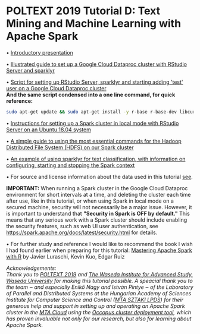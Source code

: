 # POLTEXT 2019 Tutorial D: Text Mining and Machine Learning with Apache Spark 

&#8226; <a href="https://github.com/zkpti/poltext2019-sparktutorial/blob/master/presentation_materials/Text_Mining_and_Machine_Learning_with_Apache_Spark.pdf">Introductory presentation</a>

&#8226; <a href="https://github.com/zkpti/poltext2019-sparktutorial/blob/master/cluster_setup/Setting_up_Google_Cloud_Spark_cluster.pdf">Illustrated guide to set up a Google Cloud Dataproc cluster with RStudio Server and sparklyr</a> 

&#8226; <a href="https://github.com/zkpti/poltext2019-sparktutorial/blob/master/cluster_setup/GC_Spark_cluster_withRStudServ_setup.sh">Script for setting up RStudio Server, sparklyr and starting adding 'test' user on a Google Cloud Dataproc cluster</a>
</br><b>And the same script condensed into a one line command, for quick reference:</b></br>
```sh
sudo apt-get update && sudo apt-get install -y r-base r-base-dev libcurl4-openssl-dev libssl-dev libxml2-dev gdebi-core && wget https://download2.rstudio.org/server/debian9/x86_64/rstudio-server-1.2.1335-amd64.deb && sudo gdebi --n rstudio-server-1.2.1335-amd64.deb && sudo su - -c "R -e \"install.packages('sparklyr', repos = 'http://cran.us.r-project.org')\"" && sudo adduser test
```

&#8226; <a href="https://github.com/zkpti/poltext2019-sparktutorial/blob/master/cluster_setup/ubuntu1804-spark-rstudio-server">Instructions for setting up a Spark cluster in local mode with RStudio Server on an Ubuntu 18.04 system</a>

&#8226; <a href="https://github.com/zkpti/poltext2019-sparktutorial/blob/master/presentation_materials/Hadoop_HDFS_basic_commands">A simple guide to using the most essential commands for the Hadoop Distributed File System (HDFS) on our Spark cluster</a>

&#8226; <a href="https://github.com/zkpti/poltext2019-sparktutorial/tree/master/R_code">An example of using sparklyr for text classification, with information on configuring, starting and stopping the Spark context</a>

&#8226; For source and license information about the data used in this tutorial <a href="https://github.com/zkpti/poltext2019-sparktutorial/tree/master/data">see</a>.

<b>IMPORTANT:</b> When running a Spark cluster in the Google Cloud Dataproc environment for short intervals at a time, and deleting the cluster each time after use, like in this tutorial, or when using Spark in local mode on a secured machine, security will not necessarily be a major issue. However, it is important to understand that <b>"Security in Spark is OFF by default."</b> This means that any serious work with a Spark cluster should include enabling the security features, such as web UI user authentication, see https://spark.apache.org/docs/latest/security.html for details.

&#8226; For further study and reference I would like to recommend the book I wish I had found earlier when preparing for this tutorial: <a href="https://therinspark.com/">Mastering Apache Spark with R</a> by Javier Luraschi, Kevin Kuo, Edgar Ruiz

<i>Acknowledgements:</br>
Thank you to <a href="https://www.poltextconference.org/">POLTEXT 2019</a> and <a href="https://www.waseda.jp/inst/wias/en/">The Waseda Institute for Advanced Study, Waseda University</a> for making this tutorial possible. A speacial thank you to the team ‒ and especially Enikő Nagy and István Pintye ‒ of the Laboratory of Parallel and Distributed Systems at the Hungarian Academy of Sciences Institute for Computer Science and Control (<a href="https://www.sztaki.hu/en/science/departments/lpds">MTA SZTAKI LPDS</a>) for their generous help and support in setting up and operating an Apache Spark cluster in the <a href="https://cloud.mta.hu/">MTA Cloud</a> using the <a href="http://occopus.lpds.sztaki.hu/">Occopus cluster deployment tool</a>, which has proven invaluable not only for our research, but also for learning about Apache Spark.</i>
